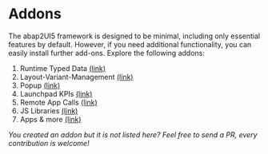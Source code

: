 # Addons

The abap2UI5 framework is designed to be minimal, including only essential features by default. However, if you need additional functionality, you can easily install further add-ons. Explore the following addons:

1. Runtime Typed Data [(link)](/addons/srtti)
2. Layout-Variant-Management [(link)](/addons/layout)
3. Popup [(link)](/addons/popup)
4. Launchpad KPIs [(link)](/addons/kpi)
5. Remote App Calls [(link)](/addons/rfc)
6. JS Libraries [(link)](/addons/ext_js)
7. Apps & more [(link)](/addons/apps)

_You created an addon but it is not listed here? Feel free to send a PR, every contribution is welcome!_